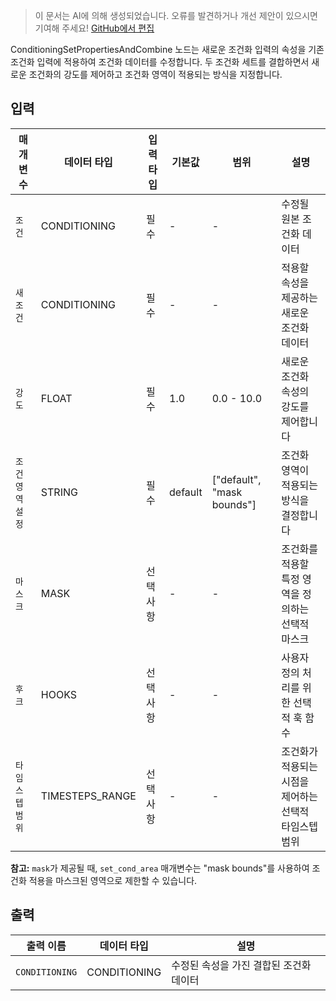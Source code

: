 > 이 문서는 AI에 의해 생성되었습니다. 오류를 발견하거나 개선 제안이 있으시면 기여해 주세요! [GitHub에서 편집](https://github.com/Comfy-Org/embedded-docs/blob/main/comfyui_embedded_docs/docs/ConditioningSetPropertiesAndCombine/ko.md)

ConditioningSetPropertiesAndCombine 노드는 새로운 조건화 입력의 속성을 기존 조건화 입력에 적용하여 조건화 데이터를 수정합니다. 두 조건화 세트를 결합하면서 새로운 조건화의 강도를 제어하고 조건화 영역이 적용되는 방식을 지정합니다.

## 입력

| 매개변수 | 데이터 타입 | 입력 타입 | 기본값 | 범위 | 설명 |
|-----------|-----------|------------|---------|-------|-------------|
| `조건` | CONDITIONING | 필수 | - | - | 수정될 원본 조건화 데이터 |
| `새 조건` | CONDITIONING | 필수 | - | - | 적용할 속성을 제공하는 새로운 조건화 데이터 |
| `강도` | FLOAT | 필수 | 1.0 | 0.0 - 10.0 | 새로운 조건화 속성의 강도를 제어합니다 |
| `조건 영역 설정` | STRING | 필수 | default | ["default", "mask bounds"] | 조건화 영역이 적용되는 방식을 결정합니다 |
| `마스크` | MASK | 선택사항 | - | - | 조건화를 적용할 특정 영역을 정의하는 선택적 마스크 |
| `후크` | HOOKS | 선택사항 | - | - | 사용자 정의 처리를 위한 선택적 훅 함수 |
| `타임스텝 범위` | TIMESTEPS_RANGE | 선택사항 | - | - | 조건화가 적용되는 시점을 제어하는 선택적 타임스텝 범위 |

**참고:** `mask`가 제공될 때, `set_cond_area` 매개변수는 "mask bounds"를 사용하여 조건화 적용을 마스크된 영역으로 제한할 수 있습니다.

## 출력

| 출력 이름 | 데이터 타입 | 설명 |
|-------------|-----------|-------------|
| `CONDITIONING` | CONDITIONING | 수정된 속성을 가진 결합된 조건화 데이터 |
